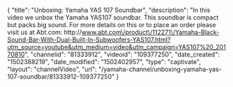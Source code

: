{
    "title": "Unboxing: Yamaha YAS 107 Soundbar",
    "description": "In this video we unbox the Yamaha YAS107 soundbar.  This soundbar is compact but packs big sound.  For more details on this or to place an order please visit us at Abt.com: http:\/\/www.abt.com\/product\/112271\/Yamaha-Black-Sound-Bar-With-Dual-Built-In-Subwoofers-YAS107.html?utm_source=youtube&utm_medium=video&utm_campaign=YAS107%20_20170810",
    "channelid": "81333912",
    "videoid": "109377250",
    "date_created": "1502388219",
    "date_modified": "1502402957",
    "type": "captivate",
    "layout": "channelVideo",
    "url": "\/yamaha-channel\/unboxing-yamaha-yas-107-soundbar\/81333912-109377250"
}